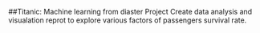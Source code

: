 ##Titanic: Machine learning from diaster Project
Create data analysis and visualation reprot to explore various factors of passengers survival rate. 
